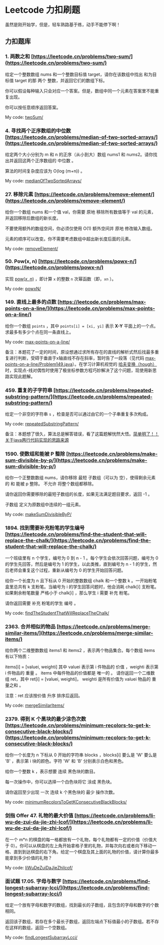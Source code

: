 # Leetcode 力扣刷题

虽然是刚开始学，但是，轻车熟路基于练，动手不能停下啊！



## 力扣题库

### 1. 两数之和 [https://leetcode.cn/problems/two-sum/](https://leetcode.cn/problems/two-sum/)

给定一个整数数组 nums 和一个整数目标值 target，请你在该数组中找出 和为目标值 target  的那 两个 整数，并返回它们的数组下标。

你可以假设每种输入只会对应一个答案。但是，数组中同一个元素在答案里不能重复出现。

你可以按任意顺序返回答案。

My code: [twoSum/](twoSum/)



### 4. 寻找两个正序数组的中位数 [https://leetcode.cn/problems/median-of-two-sorted-arrays/](https://leetcode.cn/problems/median-of-two-sorted-arrays/)

给定两个大小分别为 m 和 n 的正序（从小到大）数组 nums1 和 nums2。请你找出并返回这两个正序数组的 中位数 。

算法的时间复杂度应该为 O(log (m+n)) 。

My code: [medianOfTwoSortedArrays/](medianOfTwoSortedArrays/)



### 27. 移除元素 [https://leetcode.cn/problems/remove-element/](https://leetcode.cn/problems/remove-element/)

给你一个数组 nums 和一个值 val，你需要 原地 移除所有数值等于 val 的元素，并返回移除后数组的新长度。

不要使用额外的数组空间，你必须仅使用 O(1) 额外空间并 原地 修改输入数组。

元素的顺序可以改变。你不需要考虑数组中超出新长度后面的元素。

My code: [removeElement/](removeElement/)



### 50. Pow(x, n) [https://leetcode.cn/problems/powx-n/](https://leetcode.cn/problems/powx-n/)

实现 [pow(*x*, *n*)](https://www.cplusplus.com/reference/valarray/pow/) ，即计算 `x` 的整数 `n` 次幂函数（即，`xn` ）。

My code: [powxN/](powxN/)



### 149. 直线上最多的点数 [https://leetcode.cn/problems/max-points-on-a-line/](https://leetcode.cn/problems/max-points-on-a-line/)

给你一个数组 `points` ，其中 `points[i] = [xi, yi]` 表示 **X-Y** 平面上的一个点。求最多有多少个点在同一条直线上。

My code: [max-points-on-a-line/](max-points-on-a-line/)

备注：本题花了一定的时间，原设想通过求所有存在的直线的解析式然后找最多重复进行判断，受碍于垂直于x轴直线不存在斜率，暂时告了一段落（见代码 [max-points-on-a-line/Problem149.java](max-points-on-a-line/Problem149.java)）。在学习计算机视觉的 [哈夫变换（hough）](https://github.com/wifi504/Computer-Vision/tree/master/src/houghTransform) 时，实现点-线对偶性时使用了极坐标参数方程巧妙解决了这个问题，现使用新思路实现此题解。



### 459. 重复的子字符串 [https://leetcode.cn/problems/repeated-substring-pattern/](https://leetcode.cn/problems/repeated-substring-pattern/)

给定一个非空的字符串 `s` ，检查是否可以通过由它的一个子串重复多次构成。

My code: [repeatedSubstringPattern/](repeatedSubstringPattern/)

备注：本题想了很久，算法总是解答错误，看了这篇题解恍然大悟。[简单明了！！关于java两行代码实现的思路来源](https://leetcode.cn/problems/repeated-substring-pattern/solution/jian-dan-ming-liao-guan-yu-javaliang-xing-dai-ma-s/)



### 1590. 使数组和能被 P 整除 [https://leetcode.cn/problems/make-sum-divisible-by-p/](https://leetcode.cn/problems/make-sum-divisible-by-p/)

给你一个正整数数组 nums，请你移除 最短 子数组（可以为 空），使得剩余元素的 和 能被 p 整除。 不允许 将整个数组都移除。

请你返回你需要移除的最短子数组的长度，如果无法满足题目要求，返回 -1 。

子数组 定义为原数组中连续的一组元素。

My code: [makeSumDivisibleByP/](makeSumDivisibleByP/)



### 1894. 找到需要补充粉笔的学生编号 [https://leetcode.cn/problems/find-the-student-that-will-replace-the-chalk/](https://leetcode.cn/problems/find-the-student-that-will-replace-the-chalk/)

一个班级里有 n 个学生，编号为 0 到 n - 1 。每个学生会依次回答问题，编号为 0 的学生先回答，然后是编号为 1 的学生，以此类推，直到编号为 n - 1 的学生，然后老师会重复这个过程，重新从编号为 0 的学生开始回答问题。

给你一个长度为 n 且下标从 0 开始的整数数组 chalk 和一个整数 k 。一开始粉笔盒里总共有 k 支粉笔。当编号为 i 的学生回答问题时，他会消耗 chalk[i] 支粉笔。如果剩余粉笔数量 严格小于 chalk[i] ，那么学生 i 需要 补充 粉笔。

请你返回需要 补充 粉笔的学生 编号 。

My code: [findTheStudentThatWillReplaceTheChalk/](findTheStudentThatWillReplaceTheChalk/)



### 2363. 合并相似的物品 [https://leetcode.cn/problems/merge-similar-items/](https://leetcode.cn/problems/merge-similar-items/)

给你两个二维整数数组 items1 和 items2 ，表示两个物品集合。每个数组 items 有以下特质：

items[i] = [valuei, weighti] 其中 valuei 表示第 i 件物品的 价值 ，weighti 表示第 i 件物品的 重量 。
items 中每件物品的价值都是 唯一的 。
请你返回一个二维数组 ret，其中 ret[i] = [valuei, weighti]， weighti 是所有价值为 valuei 物品的 重量之和 。

注意：ret 应该按价值 升序 排序后返回。

My code: [mergeSimilarItems/](mergeSimilarItems/)



### 2379. 得到 K 个黑块的最少涂色次数 [https://leetcode.cn/problems/minimum-recolors-to-get-k-consecutive-black-blocks/](https://leetcode.cn/problems/minimum-recolors-to-get-k-consecutive-black-blocks/)

给你一个长度为 n 下标从 0 开始的字符串 blocks ，blocks[i] 要么是 'W' 要么是 'B' ，表示第 i 块的颜色。字符 'W' 和 'B' 分别表示白色和黑色。

给你一个整数 k ，表示想要 连续 黑色块的数目。

每一次操作中，你可以选择一个白色块将它 涂成 黑色块。

请你返回至少出现 一次 连续 k 个黑色块的 最少 操作次数。

My code: [minimumRecolorsToGetKConsecutiveBlackBlocks/](minimumRecolorsToGetKConsecutiveBlackBlocks/)



### 剑指 Offer 47. 礼物的最大价值 [https://leetcode.cn/problems/li-wu-de-zui-da-jie-zhi-lcof/](https://leetcode.cn/problems/li-wu-de-zui-da-jie-zhi-lcof/)

在一个 m*n 的棋盘的每一格都放有一个礼物，每个礼物都有一定的价值（价值大于 0）。你可以从棋盘的左上角开始拿格子里的礼物，并每次向右或者向下移动一格、直到到达棋盘的右下角。给定一个棋盘及其上面的礼物的价值，请计算你最多能拿到多少价值的礼物？

My code: [liWuDeZuiDaJieZhiIcof/](liWuDeZuiDaJieZhiIcof/)



### 面试题 17.05.  字母与数字 [https://leetcode.cn/problems/find-longest-subarray-lcci/](https://leetcode.cn/problems/find-longest-subarray-lcci/)

给定一个放有字母和数字的数组，找到最长的子数组，且包含的字母和数字的个数相同。

返回该子数组，若存在多个最长子数组，返回左端点下标值最小的子数组。若不存在这样的数组，返回一个空数组。

My code: [findLongestSubarrayLcci/](findLongestSubarrayLcci/)
